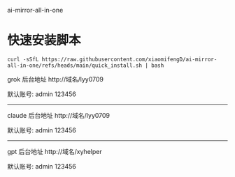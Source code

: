 ai-mirror-all-in-one

# 快速安装脚本

```
curl -sSfL https://raw.githubusercontent.com/xiaomifengD/ai-mirror-all-in-one/refs/heads/main/quick_install.sh | bash
```

grok 后台地址
http://域名/lyy0709

默认账号: admin 123456


---
claude 后台地址
http://域名/lyy0709

默认账号: admin 123456

---
gpt 后台地址
http://域名/xyhelper

默认账号: admin 123456